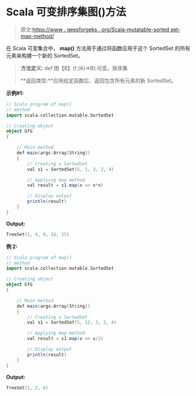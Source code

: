 # Scala 可变排序集图()方法

> 原文:[https://www . geesforgeks . org/Scala-mutatable-sorted set-map-method/](https://www.geeksforgeeks.org/scala-mutable-sortedset-map-method/)

在 Scala 可变集合中， **map()** 方法用于通过将函数应用于这个 SortedSet 的所有元素来构建一个新的 SortedSet。

> **方法定义:** def 图【B】(f:(A)=>B):可变。排序集
> 
> **返回类型:**应用给定函数后，返回包含所有元素的新 SortedSet。

**示例#1:**

```scala
// Scala program of map() 
// method 
import scala.collection.mutable.SortedSet 

// Creating object 
object GfG 
{ 

    // Main method 
    def main(args:Array[String]) 
    { 
        // Creating a SortedSet 
        val s1 = SortedSet(5, 1, 3, 2, 4) 

        // Applying map method 
        val result = s1.map(x => x*x)

        // Display output
        println(result)
    } 
} 
```

**Output:**

```scala
TreeSet(1, 4, 9, 16, 25)

```

**例 2:**

```scala
// Scala program of map() 
// method 
import scala.collection.mutable.SortedSet 

// Creating object 
object GfG 
{ 

    // Main method 
    def main(args:Array[String]) 
    { 
        // Creating a SortedSet 
        val s1 = SortedSet(5, 12, 3, 2, 4) 

        // Applying map method 
        val result = s1.map(x => x/2)

        // Display output
        println(result)
    } 
} 
```

**Output:**

```scala
TreeSet(1, 2, 6)

```
